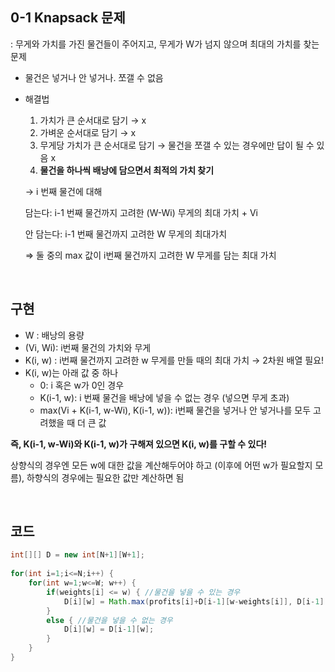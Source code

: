 ## 0-1 Knapsack 문제

: 무게와 가치를 가진 물건들이 주어지고, 무게가 W가 넘지 않으며 최대의 가치를 찾는 문제

- 물건은 넣거나 안 넣거나. 쪼갤 수 없음
- 해결법
    1. 가치가 큰 순서대로 담기 → x
    2. 가벼운 순서대로 담기 → x
    3. 무게당 가치가 큰 순서대로 담기 → 물건을 쪼갤 수 있는 경우에만 답이 될 수 있음 x
    4. **물건을 하나씩 배낭에 담으면서 최적의 가치 찾기**

    → i 번째 물건에 대해

    담는다: i-1 번째 물건까지 고려한 (W-Wi) 무게의 최대 가치 + Vi

    안 담는다: i-1 번째 물건까지 고려한 W 무게의 최대가치

    ⇒ 둘 중의 max 값이 i번째 물건까지 고려한 W 무게를 담는 최대 가치

<br>

## 구현

- W : 배낭의 용량
- (Vi, Wi): i번째 물건의 가치와 무게
- K(i, w) : i번째 물건까지 고려한 w 무게를 만들 때의 최대 가치 → 2차원 배열 필요!
- K(i, w)는 아래 값 중 하나
    - 0: i 혹은 w가 0인 경우
    - K(i-1, w): i 번째 물건을 배낭에 넣을 수 없는 경우 (넣으면 무게 초과)
    - max(Vi + K(i-1, w-Wi), K(i-1, w)): i번째 물건을 넣거나 안 넣거나를 모두 고려했을 때 더 큰 값

**즉, K(i-1, w-Wi)와 K(i-1, w)가 구해져 있으면 K(i, w)를 구할 수 있다!**

상향식의 경우엔 모든 w에 대한 값을 계산해두어야 하고 (이후에 어떤 w가 필요할지 모름), 하향식의 경우에는 필요한 값만 계산하면 됨

<br>

## 코드

```java
int[][] D = new int[N+1][W+1];
		
for(int i=1;i<=N;i++) {
	for(int w=1;w<=W; w++) {
		if(weights[i] <= w) { //물건을 넣을 수 있는 경우
			D[i][w] = Math.max(profits[i]+D[i-1][w-weights[i]], D[i-1][w]);
		}
		else { //물건을 넣을 수 없는 경우
			D[i][w] = D[i-1][w];
		}
	}
}
```
